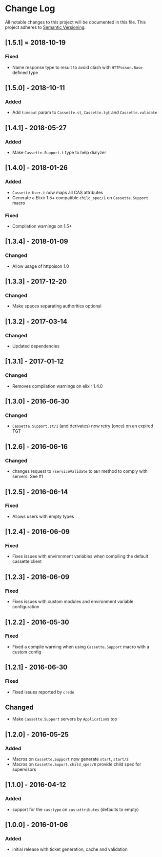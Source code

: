 # Change Log
All notable changes to this project will be documented in this file.
This project adheres to [Semantic Versioning](http://semver.org/).

## [1.5.1] = 2018-10-19
### Fixed
- Name response type to result to avoid clash with `HTTPoison.Base` defined type

## [1.5.0] - 2018-10-11
### Added
- Add `timeout` param to `Cassette.st`, `Cassette.tgt` and `Cassette.validate`

## [1.4.1] - 2018-05-27
### Added
- Make `Cassette.Support.t` type to help dialyzer

## [1.4.0] - 2018-01-26
### Added
- `Cassette.User.t` now maps all CAS attributes
- Generate a Elixir 1.5+ compatible `child_spec/1` on `Cassette.Support` macro

### Fixed
- Compilation warnings on 1.5+

## [1.3.4] - 2018-01-09
### Changed
- Allow usage of httpoison 1.0

## [1.3.3] - 2017-12-20
### Changed
- Make spaces separating authorities optional

## [1.3.2] - 2017-03-14
### Changed
- Updated dependencies

## [1.3.1] - 2017-01-12
### Changed
- Removes compilation warnings on elixir 1.4.0

## [1.3.0] - 2016-06-30
### Changed
- `Cassette.Support.st/1` (and derivates) now retry (once) on an expired TGT

## [1.2.6] - 2016-06-16
### Changed
- changes request to `/serviceValidate` to `GET` method to comply with servers. See #1

## [1.2.5] - 2016-06-14
### Fixed
- Allows users with empty types

## [1.2.4] - 2016-06-09
### Fixed
- Fixes issues with environment variables when compiling the default cassette client

## [1.2.3] - 2016-06-09
### Fixed
 - Fixes issues with custom modules and environment variable configuration

## [1.2.2] - 2016-05-30
### Fixed
- Fixed a compile warning when using `Cassette.Support` macro with a custom config

## [1.2.1] - 2016-06-30
### Fixed
- Fixed issues reported by `credo`

## Changed
- Make `Cassette.Support` servers by `Application`s too

## [1.2.0] - 2016-05-25
### Added
- Macros on `Cassette.Support` now generate `start`, `start/2`
- Macros on `Cassette.Suport.child_spec/0` provide child spec for supervisors

## [1.1.0] - 2016-04-12
### Added
- support for the `cas:type` on `cas:attributes` (defaults to empty)

## [1.0.0] - 2016-01-06

### Added
- initial release with ticket generation, cache and validation
